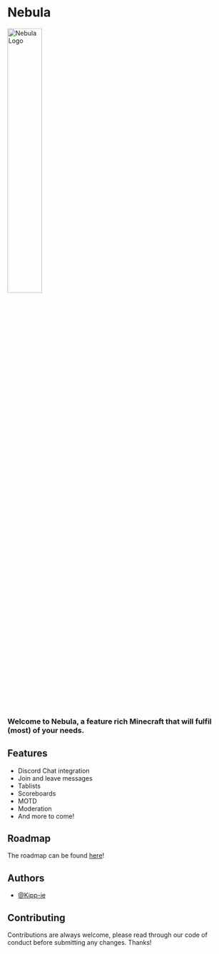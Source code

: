 
# Nebula

<img src="https://github.com/user-attachments/assets/06010a3d-2ca9-47c4-ac40-4e5298407a1d" alt="Nebula Logo" width=39% height=39%>


### Welcome to Nebula, a feature rich Minecraft that will fulfil (most) of your needs.

## Features

- Discord Chat integration
- Join and leave messages
- Tablists
- Scoreboards
- MOTD
- Moderation
- And more to come!


## Roadmap

The roadmap can be found [here](https://github.com/users/Kipp-ie/projects/1)!


## Authors

- [@Kipp-ie](https://www.github.com/Kipp-ie)

## Contributing

Contributions are always welcome, please read through our code of conduct before submitting any changes. Thanks!

